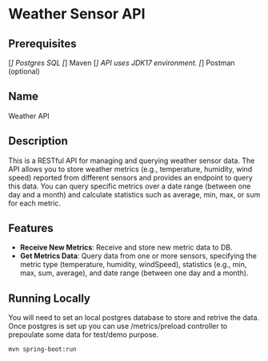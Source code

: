 # Weather Sensor API

## Prerequisites

[*] Postgres SQL
[*] Maven
[*] API uses JDK17 environment.
[*] Postman (optional)

## Name

Weather API

## Description

This is a RESTful API for managing and querying weather sensor data. The API allows you to store weather metrics (e.g., temperature, humidity, wind speed) reported from different sensors and provides an endpoint to query this data.
You can query specific metrics over a date range (between one day and a month) and calculate statistics such as average, min, max, or sum for each metric.

## Features

- **Receive New Metrics**: Receive and store new metric data to DB.
- **Get Metrics Data**: Query data from one or more sensors, specifying the metric type (temperature, humidity, windSpeed), statistics (e.g., min, max, sum, average), and date range (between one day and a month).

## Running Locally

You will need to set an local postgres database to store and retrive the data. Once postgres is set up you can use /metrics/preload controller to prepoulate some data for test/demo purpose.

```bash
mvn spring-boot:run
```
